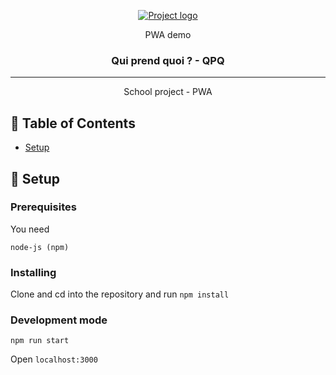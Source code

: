 <p align="center">
  <a href="" rel="noopener">
 <img src="https://i.imgur.com/JPk7bIB.png" alt="Project logo"></a>
</p>
<a href-"https://streamable.com/oyxl1" target="_blank">
  <p align="center">PWA demo</p>
<a>
<h3 align="center">Qui prend quoi ? - QPQ</h3>

---

<p align="center"> School project - PWA
    <br> 
</p>

## 📝 Table of Contents
- [Setup](#getting_started)

## 🏁 Setup <a name = "getting_started"></a>

### Prerequisites

You need

```
node-js (npm)
```

### Installing

Clone and cd into the repository and run `npm install`

### Development mode

```npm run start```

Open `localhost:3000`
